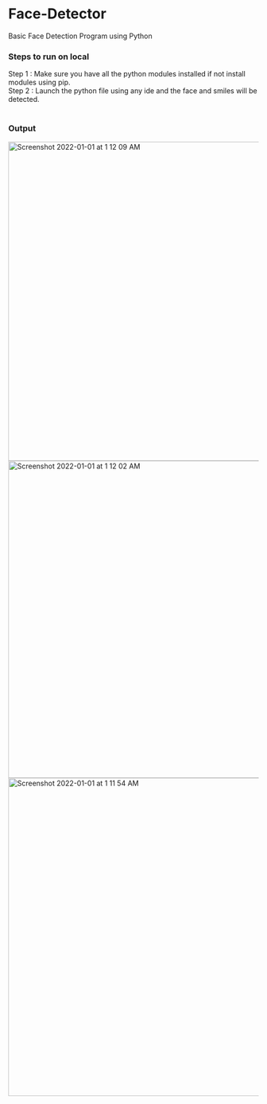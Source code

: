# Face-Detector
Basic Face Detection Program using Python
### Steps to run on local
Step 1 : Make sure you have all the python modules installed if not install modules using pip.<br/>
Step 2 : Launch the python file using any ide and the face and smiles will be detected.</br><br/>
### Output
<img width="641" alt="Screenshot 2022-01-01 at 1 12 09 AM" src="https://user-images.githubusercontent.com/54856352/147837610-5b159081-b28b-45a8-a822-3a893e1a28e9.png">
<img width="637" alt="Screenshot 2022-01-01 at 1 12 02 AM" src="https://user-images.githubusercontent.com/54856352/147837613-f6396544-0f01-4734-a277-fc54f4faeb13.png">
<img width="639" alt="Screenshot 2022-01-01 at 1 11 54 AM" src="https://user-images.githubusercontent.com/54856352/147837615-06f8957b-3920-46c3-9a1c-42130a895889.png">
